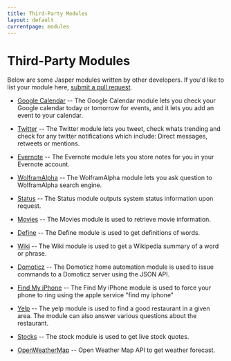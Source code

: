 ```yaml
---
title: Third-Party Modules
layout: default
currentpage: modules
---
```


Third-Party Modules
===

Below are some Jasper modules written by other developers. If you'd like to list your module here, [submit a pull request](https://github.com/jasperproject/jasperproject.github.io/blob/master/documentation/modules/index.md).

- [Google Calendar](https://github.com/marclave/Jasper-Google-Calendar) -- The Google Calendar module lets you check your Google calendar today or tomorrow
for events, and it lets you add an event to your calendar.

- [Twitter](https://github.com/marclave/Jasper-Twitter) -- The Twitter module lets you tweet, check whats trending and check for any twitter notifications which include: Direct messages, retweets or mentions.

- [Evernote](https://github.com/JasonTwente/Jasper-Evernote) -- The Evernote module lets you store notes for you in your Evernote account.

- [WolframAlpha](https://github.com/nexhero/wolframalpha_jasper) -- The WolframAlpha module lets you ask question to WolframAlpha search engine.

- [Status](https://github.com/edouardpoitras/jasper-status) -- The Status module outputs system status information upon request.

- [Movies](https://github.com/edouardpoitras/jasper-movies) -- The Movies module is used to retrieve movie information.

- [Define](https://github.com/iamjake648/jasper-dictionary) -- The Define module is used to get definitions of words. 

- [Wiki](https://github.com/iamjake648/jasper-wiki) -- The Wiki module is used to get a Wikipedia summary of a word or phrase.

- [Domoticz](https://github.com/nlooije/Jasper-Domoticz) -- The Domoticz home automation module is used to issue commands to a Domoticz server using the JSON API.

- [Find My iPhone](https://github.com/androbwebb/jasper-find-iphone-module) -- The Find My iPhone module is used to force your phone to ring using the apple service "find my iphone"

- [Yelp](https://github.com/androbwebb/jasper-yelp-module) -- The yelp module is used to find a good restaurant in a given area. The module can also answer various questions about the restaurant.

- [Stocks](https://github.com/dmbuchta/jasper-stocks.git) -- The stock module is used to get live stock quotes.

- [OpenWeatherMap](https://github.com/G10DRAS/JasperModules.git) -- Open Weather Map API to get weather forecast.
